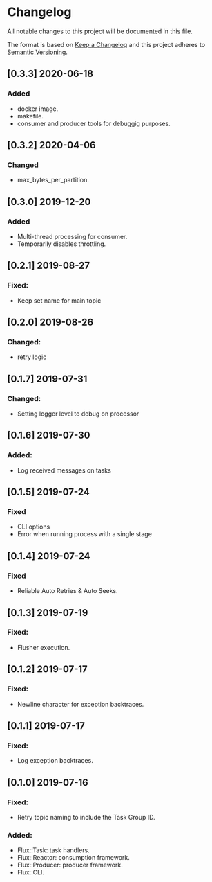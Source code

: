 # Changelog
All notable changes to this project will be documented in this file.

The format is based on [Keep a Changelog](http://keepachangelog.com/en/1.0.0/)
and this project adheres to [Semantic Versioning](http://semver.org/spec/v2.0.0.html).

## [0.3.3] 2020-06-18
### Added
- docker image.
- makefile.
- consumer and producer tools for debuggig purposes.

## [0.3.2] 2020-04-06
### Changed
- max_bytes_per_partition.

## [0.3.0] 2019-12-20
### Added
- Multi-thread processing for consumer.
- Temporarily disables throttling.

## [0.2.1] 2019-08-27
### Fixed:
- Keep set name for main topic

## [0.2.0] 2019-08-26
### Changed:
- retry logic

## [0.1.7] 2019-07-31
### Changed:
- Setting logger level to debug on processor

## [0.1.6] 2019-07-30
### Added:
- Log received messages on tasks

## [0.1.5] 2019-07-24
### Fixed
- CLI options
- Error when running process with a single stage

## [0.1.4] 2019-07-24
### Fixed
- Reliable Auto Retries & Auto Seeks.

## [0.1.3] 2019-07-19
### Fixed:
- Flusher execution.

## [0.1.2] 2019-07-17
### Fixed:
- Newline character for exception backtraces.

## [0.1.1] 2019-07-17
### Fixed:
- Log exception backtraces.

## [0.1.0] 2019-07-16
### Fixed:
- Retry topic naming to include the Task Group ID.

### Added:
- Flux::Task: task handlers.
- Flux::Reactor: consumption framework.
- Flux::Producer: producer framework.
- Flux::CLI.
